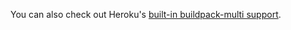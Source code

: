 
You can also check out Heroku's [built-in buildpack-multi support](https://devcenter.heroku.com/articles/using-multiple-buildpacks-for-an-app).
